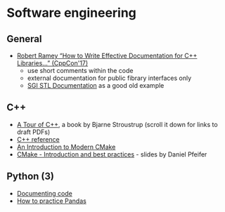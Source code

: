 # Software engineering

## General

- [Robert Ramey “How to Write Effective Documentation for C++ Libraries...” (CppCon'17)](https://www.youtube.com/watch?v=YxmdCxX9dMk)
  - use short comments within the code
  - external documentation for public fibrary interfaces only
  - [SGI STL Documentation](https://www.boost.org/sgi/stl/) as a good old example

## C++

- [A Tour of C++](https://isocpp.org/tour), a book by Bjarne Stroustrup (scroll it down for links to draft PDFs)
- [C++ reference](www.cppreference.com/)
- [An Introduction to Modern CMake](https://cliutils.gitlab.io/modern-cmake/)
- [CMake - Introduction and best practices](https://www.slideshare.net/DanielPfeifer1/cmake-48475415) - slides by Daniel Pfeifer

## Python (3)

- [Documenting code](https://realpython.com/documenting-python-code/)	
- [How to practice Pandas](https://www.reddit.com/r/learnpython/comments/79vixw/how_to_practice_pandas/dp5qjar/)
